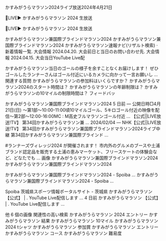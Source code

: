 かすみがうらマラソン2024ライブ放送2024年4月21日

🔴LIVE▶ かすみがうらマラソン 2024 生放送

🔴LIVE▶ かすみがうらマラソン 2024 生放送

かすみがうらマラソン兼国際ブラインドマラソン2024 かすみがうらマラソン兼国際ブラインドマラソン2024 かすみがうらマラソン速報ナビ(リザルト検索) · 新着情報一覧. 大会情報 2024.04.20. 大会前日と当日のお問い合わせ先. 大会情報 2024.04.15. 大会当日YouTube Live配

かすみがうらマラソン当日のゴールの様子を余すことなくお届けします！ ぜひゴールしたランナーさんはゴール付近にいるカメラに向かって一言お願いし ... 関連する質問 かすみがうらマラソンの参加料はいくらですか？ かすみがうらマラソン2024のスタート時間は？ かすみがうらマラソンの年齢制限は？ かすみがうらマラソンの10マイルの制限時間は？ フィードバッ

かすみがうらマラソン兼国際ブラインドマラソン2024 5 日前 — 公開日時□4月21日(日) ～第1部～10:00-11:00頃10マイルゴール、5キロゴール付近の映像を配信～第2部～12:00-16:00MC : M高史フルマラソンゴール付近 ... 【公式||LIVE放送!TV】 第34回かすみがうらマラソン兼 ... 2024/02/04 — NHK【公式||LIVE放送!TV】 第34回かすみがうらマラソン兼国際ブラインドマラソン2024ライブ中継 第34回かすみがうらマラソン兼国際ブラインド ...

#ランナーズヴィレッジ2024 が開催されます！ 市内外のグルメのブースや土浦ブランド認定品を販売する土浦の恵みマーケット、フリースケートの体験会など、どなたでも ... 画像 かすみがうらマラソン兼国際ブラインドマラソン2024 かすみがうらマラソン兼国際ブラインドマラソン2024

かすみがうらマラソン兼国際ブラインドマラソン2024 - Spoiba ... かすみがうらマラソン兼国際ブラインドマラソン2024 - Spoiba ...

Spoiba 茨城県スポーツ情報ポータルサイト - 茨城県 かすみがうらマラソン 【公式】 | . YouTube Live配信します ... 4 日前 かすみがうらマラソン 【公式】 | . YouTube Live配信します ...

他 6 個の画像 関連性の高い検索 かすみがうらマラソン 2024 エントリー かすみがうらマラソン 結果 かすみがうらマラソン 10マイル かすみがうらマラソン 2024 tシャツ かすみがうらマラソン 参加賞 かすみがうらマラソン エントリー かすみがうらマラソン コース かすみがうらマラソン 難易度
